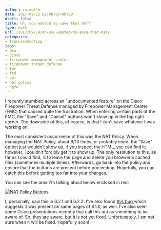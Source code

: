 ```yaml
---
author: rn.wolfe
date: 2017-09-15 02:08:05+00:00
draft: false
title: Oh, you wanted to save that NAT?
type: post
url: /2017/09/14/oh-you-wanted-to-save-that-nat/
categories:
- Troubleshooting
tags:
- asa
- cisco
- firepower management center
- firepower threat defense
- fmc
- ftd
- gui
- nat policy
- ngfw
---
```


I recently stumbled across an "undocumented feature" on the Cisco Firepower Threat Defense managed by Firepower Management Center (FMC) that caused quite the frustration. When entering certain parts of the FMC, the "Save" and "Cancel" buttons won't show up in the top right corner. The downside of this, of course, is that I can't save whatever I was working on.

The most consistent occurrence of this was the NAT Policy. When managing the NAT Policy, about 9/10 times, or probably more, the "Save" option just wouldn't show up. If you inspect the HTML, you can find it; however, I couldn't forcibly get it to show up. The only resolution to this, as far as I could find, is to leave the page and delete you browser's cached files (sometimes multiple times). Afterwards, go back into the policy and ensure that the buttons are present before proceeding. Hopefully, you can catch this before getting too far into your changes.

You can see the area I'm talking about below enclosed in red:

[![NAT Policy Buttons](https://www.somewolfe.com/wp-content/uploads/2017/09/NAT-Policy-Save-Buttons-1024x305.png)
](https://www.somewolfe.com/wp-content/uploads/2017/09/NAT-Policy-Save-Buttons.png)

I, personally, saw this in 6.2.1 and 6.2.2. I've also found [ this bug ](https://bst.cloudapps.cisco.com/bugsearch/bug/CSCvd78875/?referring_site=bugquickviewredir) which suggests it was present on same pages of 6.1.0, as well. I've also seen some Cisco presentations recently that call this out as something to be aware of. So, they are aware, but it is not yet fixed. Unfortunately, I am not sure when it will be fixed. Hopefully soon!
